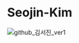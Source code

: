 # Seojin-Kim
![github_김서진_ver1](https://user-images.githubusercontent.com/24906022/135575026-d8efa9ef-d8be-40e0-a802-96f30e4b4b18.png)
